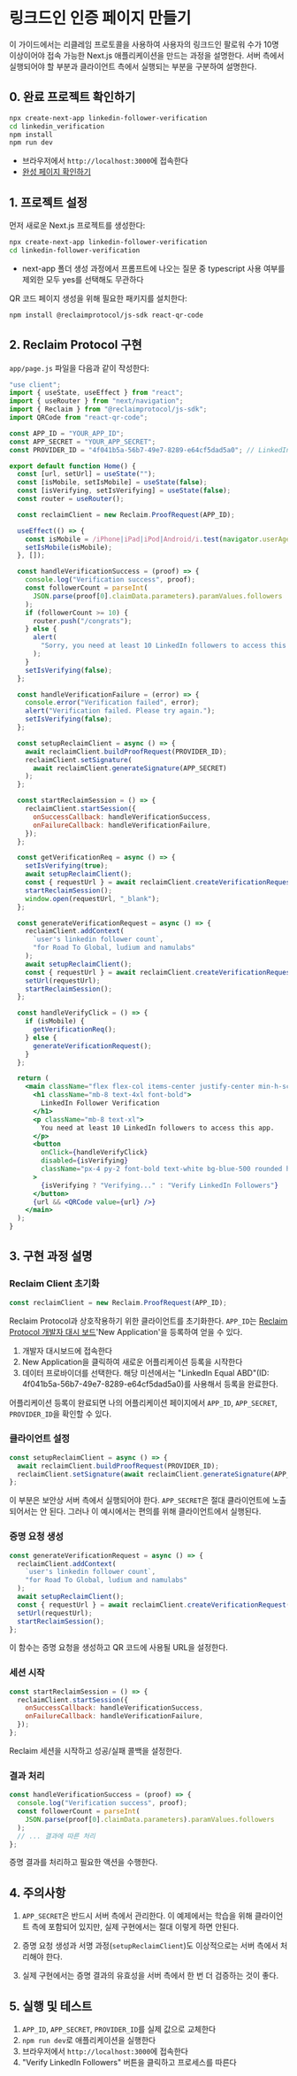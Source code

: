 # 링크드인 인증 페이지 만들기

이 가이드에서는 리클레임 프로토콜을 사용하여 사용자의 링크드인 팔로워 수가 10명 이상이어야 접속 가능한 Next.js 애플리케이션을 만드는 과정을 설명한다. 서버 측에서 실행되어야 할 부분과 클라이언트 측에서 실행되는 부분을 구분하여 설명한다.

## 0. 완료 프로젝트 확인하기
```bash
npx create-next-app linkedin-follower-verification
cd linkedin_verification
npm install
npm run dev
```
* 브라우저에서 `http://localhost:3000`에 접속한다
* [완성 페이지 확인하기](https://linkedin-verification.vercel.app/)

## 1. 프로젝트 설정

먼저 새로운 Next.js 프로젝트를 생성한다:

```bash
npx create-next-app linkedin-follower-verification
cd linkedin-follower-verification
```
* next-app 폴더 생성 과정에서 프롬프트에 나오는 질문 중 typescript 사용 여부를 제외한 모두 yes를 선택해도 무관하다

QR 코드 페이지 생성을 위해 필요한 패키지를 설치한다:

```bash
npm install @reclaimprotocol/js-sdk react-qr-code
```

## 2. Reclaim Protocol 구현

`app/page.js` 파일을 다음과 같이 작성한다:

```jsx
"use client";
import { useState, useEffect } from "react";
import { useRouter } from "next/navigation";
import { Reclaim } from "@reclaimprotocol/js-sdk";
import QRCode from "react-qr-code";

const APP_ID = "YOUR_APP_ID";
const APP_SECRET = "YOUR_APP_SECRET";
const PROVIDER_ID = "4f041b5a-56b7-49e7-8289-e64cf5dad5a0"; // LinkedIn Equal ABD

export default function Home() {
  const [url, setUrl] = useState("");
  const [isMobile, setIsMobile] = useState(false);
  const [isVerifying, setIsVerifying] = useState(false);
  const router = useRouter();

  const reclaimClient = new Reclaim.ProofRequest(APP_ID);

  useEffect(() => {
    const isMobile = /iPhone|iPad|iPod|Android/i.test(navigator.userAgent);
    setIsMobile(isMobile);
  }, []);

  const handleVerificationSuccess = (proof) => {
    console.log("Verification success", proof);
    const followerCount = parseInt(
      JSON.parse(proof[0].claimData.parameters).paramValues.followers
    );
    if (followerCount >= 10) {
      router.push("/congrats");
    } else {
      alert(
        "Sorry, you need at least 10 LinkedIn followers to access this app."
      );
    }
    setIsVerifying(false);
  };

  const handleVerificationFailure = (error) => {
    console.error("Verification failed", error);
    alert("Verification failed. Please try again.");
    setIsVerifying(false);
  };

  const setupReclaimClient = async () => {
    await reclaimClient.buildProofRequest(PROVIDER_ID);
    reclaimClient.setSignature(
      await reclaimClient.generateSignature(APP_SECRET)
    );
  };

  const startReclaimSession = () => {
    reclaimClient.startSession({
      onSuccessCallback: handleVerificationSuccess,
      onFailureCallback: handleVerificationFailure,
    });
  };

  const getVerificationReq = async () => {
    setIsVerifying(true);
    await setupReclaimClient();
    const { requestUrl } = await reclaimClient.createVerificationRequest();
    startReclaimSession();
    window.open(requestUrl, "_blank");
  };

  const generateVerificationRequest = async () => {
    reclaimClient.addContext(
      `user's linkedin follower count`,
      "for Road To Global, ludium and namulabs"
    );
    await setupReclaimClient();
    const { requestUrl } = await reclaimClient.createVerificationRequest();
    setUrl(requestUrl);
    startReclaimSession();
  };

  const handleVerifyClick = () => {
    if (isMobile) {
      getVerificationReq();
    } else {
      generateVerificationRequest();
    }
  };

  return (
    <main className="flex flex-col items-center justify-center min-h-screen p-24">
      <h1 className="mb-8 text-4xl font-bold">
        LinkedIn Follower Verification
      </h1>
      <p className="mb-8 text-xl">
        You need at least 10 LinkedIn followers to access this app.
      </p>
      <button
        onClick={handleVerifyClick}
        disabled={isVerifying}
        className="px-4 py-2 font-bold text-white bg-blue-500 rounded hover:bg-blue-700"
      >
        {isVerifying ? "Verifying..." : "Verify LinkedIn Followers"}
      </button>
      {url && <QRCode value={url} />}
    </main>
  );
}
```

## 3. 구현 과정 설명

### Reclaim Client 초기화

```javascript
const reclaimClient = new Reclaim.ProofRequest(APP_ID);
```

Reclaim Protocol과 상호작용하기 위한 클라이언트를 초기화한다. `APP_ID`는 [Reclaim Protocol 개발자 대시 보드](https://dev.reclaimprotocol.org/applications)'New Application'을 등록하여 얻을 수 있다.
1. 개발자 대시보드에 접속한다
2. New Application을 클릭하여 새로운 어플리케이션 등록을 시작한다
3. 데이터 프로바이더를 선택한다. 해당 미션에서는 "LinkedIn Equal ABD"(ID: 4f041b5a-56b7-49e7-8289-e64cf5dad5a0)를 사용해서 등록을 완료한다.

어플리케이션 등록이 완료되면 나의 어플리케이션 페이지에서 `APP_ID`, `APP_SECRET`, `PROVIDER_ID`을 확인할 수 있다.

### 클라이언트 설정

```javascript
const setupReclaimClient = async () => {
  await reclaimClient.buildProofRequest(PROVIDER_ID);
  reclaimClient.setSignature(await reclaimClient.generateSignature(APP_SECRET));
};
```

이 부분은 보안상 서버 측에서 실행되어야 한다. `APP_SECRET`은 절대 클라이언트에 노출되어서는 안 된다.
그러나 이 예시에서는 편의를 위해 클라이언트에서 실행된다.

### 증명 요청 생성

```javascript
const generateVerificationRequest = async () => {
  reclaimClient.addContext(
    `user's linkedin follower count`,
    "for Road To Global, ludium and namulabs"
  );
  await setupReclaimClient();
  const { requestUrl } = await reclaimClient.createVerificationRequest();
  setUrl(requestUrl);
  startReclaimSession();
};
```

이 함수는 증명 요청을 생성하고 QR 코드에 사용될 URL을 설정한다.

### 세션 시작

```javascript
const startReclaimSession = () => {
  reclaimClient.startSession({
    onSuccessCallback: handleVerificationSuccess,
    onFailureCallback: handleVerificationFailure,
  });
};
```

Reclaim 세션을 시작하고 성공/실패 콜백을 설정한다.

### 결과 처리

```javascript
const handleVerificationSuccess = (proof) => {
  console.log("Verification success", proof);
  const followerCount = parseInt(
    JSON.parse(proof[0].claimData.parameters).paramValues.followers
  );
  // ... 결과에 따른 처리
};
```

증명 결과를 처리하고 필요한 액션을 수행한다.

## 4. 주의사항

1. `APP_SECRET`은 반드시 서버 측에서 관리한다. 이 예제에서는 학습을 위해 클라이언트 측에 포함되어 있지만, 실제 구현에서는 절대 이렇게 하면 안된다.

2. 증명 요청 생성과 서명 과정(`setupReclaimClient`)도 이상적으로는 서버 측에서 처리해야 한다.

3. 실제 구현에서는 증명 결과의 유효성을 서버 측에서 한 번 더 검증하는 것이 좋다.

## 5. 실행 및 테스트

1. `APP_ID`, `APP_SECRET`, `PROVIDER_ID`를 실제 값으로 교체한다
2. `npm run dev`로 애플리케이션을 실행한다
3. 브라우저에서 `http://localhost:3000`에 접속한다
4. "Verify LinkedIn Followers" 버튼을 클릭하고 프로세스를 따른다
